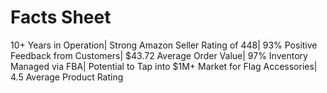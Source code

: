 # Facts Sheet

10+ Years in Operation| Strong Amazon Seller Rating of 448| 93% Positive Feedback from Customers| $43.72 Average Order Value| 97% Inventory Managed via FBA| Potential to Tap into $1M+ Market for Flag Accessories| 4.5 Average Product Rating
